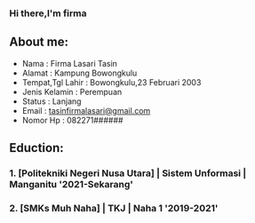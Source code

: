 ### Hi there,I'm firma

  ## About me:
  - Nama                : Firma Lasari Tasin
  - Alamat              : Kampung Bowongkulu
  - Tempat,Tgl Lahir    : Bowongkulu,23 Februari 2003
  - Jenis Kelamin       : Perempuan
  - Status              : Lanjang
  - Email               : tasinfirmalasari@gmail.com
  - Nomor Hp            : 082271######
  
## Eduction:

### 1. [Politekniki Negeri Nusa Utara] | Sistem Unformasi | Manganitu '2021-Sekarang'

### 2. [SMKs Muh Naha] | TKJ | Naha 1 '2019-2021'


<br />
<br />

